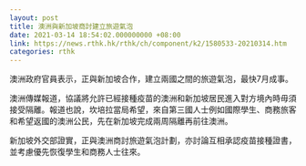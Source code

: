```yaml
---
layout: post
title: 澳洲與新加坡商討建立旅遊氣泡
date: 2021-03-14 18:54:02.000000000 +08:00
link: https://news.rthk.hk/rthk/ch/component/k2/1580533-20210314.htm
categories: rthk
---
```


澳洲政府官員表示，正與新加坡合作，建立兩國之間的旅遊氣泡，最快7月成事。

澳洲傳媒報道，協議將允許已經接種疫苗的澳洲和新加坡居民進入對方境內時毋須接受隔離。報道也說，坎培拉當局希望，來自第三國人士例如國際學生、商務旅客和希望返國的澳洲公民，先在新加坡完成兩周隔離再前往澳洲。

新加坡外交部證實，正與澳洲商討旅遊氣泡計劃，亦討論互相承認疫苗接種證書，並考慮優先恢復學生和商務人士往來。
